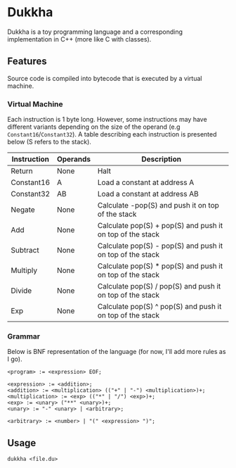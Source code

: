 # Dukkha

Dukkha is a toy programming language and a corresponding implementation in C++ (more like C with classes).

## Features

Source code is compiled into bytecode that is executed by a virtual machine.

### Virtual Machine

Each instruction is 1 byte long. However, some instructions may have different variants depending on the size of the operand (e.g `Constant16`/`Constant32`). A table describing each instruction is presented below (S refers to the stack).

| Instruction | Operands | Description                                               |
|-------------|----------|-----------------------------------------------------------|
| Return      | None     | Halt                                                      |
| Constant16  | A        | Load a constant at address A                              |
| Constant32  | AB       | Load a constant at address AB                             |
| Negate      | None     | Calculate -pop(S) and push it on top of the stack         |
| Add         | None     | Calculate pop(S) + pop(S) and push it on top of the stack |
| Subtract    | None     | Calculate pop(S) - pop(S) and push it on top of the stack |
| Multiply    | None     | Calculate pop(S) * pop(S) and push it on top of the stack |
| Divide      | None     | Calculate pop(S) / pop(S) and push it on top of the stack   |
| Exp         | None     | Calculate pop(S) ^ pop(S) and push it on top of the stack   |

### Grammar

Below is BNF representation of the language (for now, I'll add more rules as I go).

```
<program> := <expression> EOF;

<expression> := <addition>;
<addition> := <multiplication> (("+" | "-") <multiplication>)+;
<multiplication> := <exp> (("*" | "/") <exp>)+;
<exp> := <unary> ("**" <unary>)+;
<unary> := "-" <unary> | <arbitrary>;

<arbitrary> := <number> | "(" <expression> ")";

```

## Usage

```
dukkha <file.du>
```
